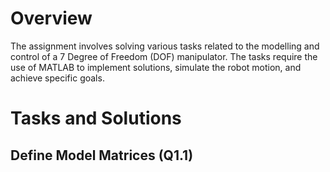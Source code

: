 # Overview
The assignment involves solving various tasks related to the modelling and control of a 7 Degree of Freedom (DOF) manipulator. The tasks require the use of MATLAB to implement solutions, simulate the robot motion, and achieve specific goals.

# Tasks and Solutions
## Define Model Matrices (Q1.1)
